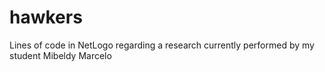 # hawkers
Lines of code in NetLogo regarding a research currently performed by my student Mibeldy Marcelo
